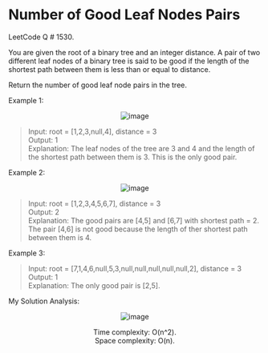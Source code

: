 # Number of Good Leaf Nodes Pairs

LeetCode Q # 1530.

You are given the root of a binary tree and an integer distance. A pair of two different leaf nodes of a binary tree is said to be good if the length of the shortest path between them is less than or equal to distance.

Return the number of good leaf node pairs in the tree.

Example 1:

<div align = "center">

  ![image](https://github.com/user-attachments/assets/f55b1813-3d93-45d0-8032-1d4874253b9c)

</div>

> Input: root = [1,2,3,null,4], distance = 3</br>
> Output: 1</br>
> Explanation: The leaf nodes of the tree are 3 and 4 and the length of the shortest path between them is 3. This is the only good pair.

Example 2:

<div align = "center">

  ![image](https://github.com/user-attachments/assets/2dd72545-1faa-46e9-9c82-ba30ff16a37d)

</div>

> Input: root = [1,2,3,4,5,6,7], distance = 3</br>
> Output: 2</br>
> Explanation: The good pairs are [4,5] and [6,7] with shortest path = 2. The pair [4,6] is not good because the length of ther shortest path between them is 4.

Example 3:

> Input: root = [7,1,4,6,null,5,3,null,null,null,null,null,2], distance = 3</br>
> Output: 1</br>
> Explanation: The only good pair is [2,5].

My Solution Analysis:

<div align = "center">

  ![image](https://github.com/user-attachments/assets/68ccb840-8244-493f-8e54-3e77fb6d0372)

  Time complexity: O(n^2).</br>Space complexity: O(n).
</div>
